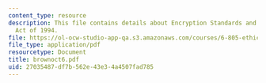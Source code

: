 ```yaml
---
content_type: resource
description: This file contains details about Encryption Standards and Procedures
  Act of 1994.
file: https://ol-ocw-studio-app-qa.s3.amazonaws.com/courses/6-805-ethics-and-the-law-on-the-electronic-frontier-fall-2005/27035487df7b562e43e34a4507fad785_brownoct6.pdf
file_type: application/pdf
resourcetype: Document
title: brownoct6.pdf
uid: 27035487-df7b-562e-43e3-4a4507fad785
---
```


